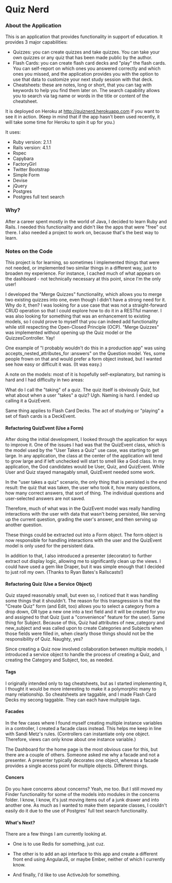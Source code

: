 # Quiz Nerd #

### About the Application ####

This is an application that provides functionality in support of education. It provides 3 major capabilities:
  * Quizzes: you can create quizzes and take quizzes. You can take your own quizzes or any quiz that has been made public by the author.
  * Flash Cards: you can create flash card decks and "play" the flash cards. You can self-report on which ones you answered correctly and which ones you missed, and the application provides you with the option to use that data to customize your next study session with that deck.
  * Cheatsheets: these are notes, long or short, that you can tag with keywords to help you find them later on. The search capability allows you to search via tag name or words in the title or content of the cheatsheet.

It is deployed on Heroku at http://quiznerd.herokuapp.com if you want to see it in action. (Keep in mind that if the app hasn't been used recently, it will take some time for Heroku to spin it up for you.)

It uses:

* Ruby version: 2.1.1
* Rails version: 4.1.1
* Rspec 
* Capybara
* FactoryGirl
* Twitter Bootstrap
* Simple Form
* Devise
* jQuery
* Postgres 
* Postgres full text search

### Why? ###

After a career spent mostly in the world of Java, I decided to learn Ruby and Rails. I needed this functionality and didn't like the apps that were "free" out there. I also needed a project to work on, because that's the best way to learn.

### Notes on the Code ###

This project is for learning, so sometimes I implemented things that were not needed, or  implemented two similar things in a different way, just to broaden my experience. For instance, I cached much of what appears on the dashboard - not technically necessary at this point, since I'm the only user! 

I developed the "Merge Quizzes" functionality, which allows you to merge two existing quizzes into one, even though I didn't have a strong need for it. Why do it, then? I was looking for a use case that was not a straight-forward CRUD operation so that I could explore how to do it in a RESTful manner. I was also looking for something that was an enhancement to existing models, so I could prove to myself that you can indeed add functionality while still respecting the Open-Closed Principle (OCP). "Merge Quizzes" was implemented without opening up the Quiz model or the QuizzesController. Yay!

One example of "I probably wouldn't do this in a production app" was using accepts_nested_attributes_for :answers" on the Question model. Yes, some people frown on that and would prefer a form object instead, but I wanted see how easy or difficult it was. (It was easy.) 

A note on the models: most of it is hopefully self-explanatory, but naming is hard and I had difficulty in two areas: 

What do I call the "taking" of a quiz. The quiz itself is obviously Quiz, but what about when a user "takes" a quiz? Ugh. Naming is hard. I ended up calling it a QuizEvent. 

Same thing applies to Flash Card Decks. The act of studying or "playing" a set of flash cards is a DeckEvent.

#### Refactoring QuizEvent (Use a Form) ####

After doing the initial development, I looked through the application for ways to improve it. One of the issues I had was that the QuizEvent class, which is the model used by the "User Takes a Quiz" use case, was starting to get large. In any application, the class at the center of the application will tend to grow large and if left unchecked will start to smell like a God class. In my application, the God candidates would be User, Quiz, and QuizEvent. While User and Quiz stayed managably small, QuizEvent needed some work.

In the "user takes a quiz" scenario, the only thing that is persisted is the end result: the quiz that was taken, the user who took it, how many questions, how many correct answers, that sort of thing. The individual questions and user-selected answers are not saved. 

Therefore, much of what was in the QuizEvent model was really handling interactions with the user with data that wasn't being persisted, like serving up the current question, grading the user's answer, and then serving up another question. 

These things could be extracted out into a Form object. The form object is now responsible for handling interactions with the user and the QuizEvent model is only used for the persistent data. 

In addition to that, I also introduced a presenter (decorator) to further extract out display logic, allowing me to significantly clean up the views. I could have used a gem like Draper, but it was simple enough that I decided to just roll my own. (Thanks to Ryan Bates's Railscasts!)

#### Refactoring Quiz (Use a Service Object) ####

Quiz stayed reasonably small, but even so, I noticed that it was handling some things that it shouldn't. The reason for this transgression is that the "Create Quiz" form (and Edit, too) allows you to select a category from a drop down, OR type a new one into a text field and it will be created for you and assigned to that Quiz (just a "convenience" feature for the user). Same thing for Subject. Because of this, Quiz had attributes of new_category and new_subject and was called upon to create Categories and Subjects when those fields were filled in, when clearly those things should not be the responsibility of Quiz. Naughty, yes?

Since creating a Quiz now involved collaboration between multiple models, I introduced a service object to handle the process of creating a Quiz, and creating the Category and Subject, too, as needed. 

#### Tags ####

I originally intended only to tag cheatsheets, but as I started implementing it, I thought it would be more interesting to make it a polymorphic many to many relationship. So cheatsheets are taggable, and I made Flash Card Decks my secong taggable. They can each have multpiple tags.

#### Facades ####

In the few cases where I found myself creating multiple instance variables in a controller, I created a facade class instead. This helps me keep in line with Sandi Metz's rules. (Controllers can instantiate only one object. Therefore, views can only know about one instance variable.)

The Dashboard for the home page is the most obvious case for this, but there are a couple of others. Someone asked me why a facade and not a presenter. A presenter typically decorates one object, whereas a facade provides a single access point for multiple objects. Different things.

#### Concers ####

Do you have concerns about concerns? Yeah, me too. But I still moved my Finder functionality for some of the models into modules in the concerns folder. I know, I know, it's just moving items out of a junk drawer and into another one. As much as I wanted to make them separate classes, I couldn't easily do it due to the use of Postgres' full text search functionality. 

#### What's Next? ####

There are a few things I am currently looking at. 

* One is to use Redis for something, just cuz.

* The other is to add an api interface to this app and create a different front end using AngularJS, or maybe Ember, neither of which I currently know.

* And finally, I'd like to use ActiveJob for something.








